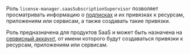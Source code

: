Роль `license-manager.saasSubscriptionSupervisor` позволяет просматривать информацию о [подписках](../../marketplace/concepts/users/subscription.md) и их привязках к ресурсам, приложениям или сервисам, а также создавать такие привязки.

Роль предназначена для продуктов SaaS и может быть назначена на [сервисный аккаунт](../../iam/concepts/users/service-accounts.md), от имени которого будут создаваться привязки к ресурсам, приложениям или сервисам.
